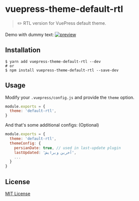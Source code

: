 # vuepress-theme-default-rtl

> ✏️ RTL version for VuePress default theme.

Demo with dummy text:
[![preview](https://user-images.githubusercontent.com/13087224/77238366-e8c68680-6bec-11ea-8438-78ba4d407764.png)](https://github.com/Alizadeh118/vuepress-theme-default-rtl/)


## Installation


```shell
$ yarn add vuepress-theme-default-rtl --dev
# or
$ npm install vuepress-theme-default-rtl --save-dev
```

## Usage

Modify your `.vuepress/config.js` and provide the `theme` option.

```js
module.exports = {
  theme: 'default-rtl',
}
```

And that's some additional configs: (Optional) 
```js
module.exports = {
  theme: 'default-rtl',
  themeConfig: {
    persianDate: true, // used in last-update plugin
    lastUpdated: 'آخرین ویرایش',
    ...
  }
}
```

## License
[MIT License](https://alizadeh118.mit-license.org/)

